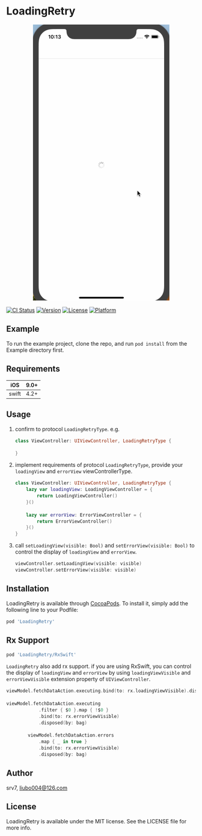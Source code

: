 # LoadingRetry

<html> <p align="center">

<img src="images/image.gif"/>

</p>

</html>

[![CI Status](https://img.shields.io/travis/srv7/LoadingRetry.svg?style=flat)](https://travis-ci.org/srv7/LoadingRetry)
[![Version](https://img.shields.io/cocoapods/v/LoadingRetry.svg?style=flat)](https://cocoapods.org/pods/LoadingRetry)
[![License](https://img.shields.io/cocoapods/l/LoadingRetry.svg?style=flat)](https://cocoapods.org/pods/LoadingRetry)
[![Platform](https://img.shields.io/cocoapods/p/LoadingRetry.svg?style=flat)](https://cocoapods.org/pods/LoadingRetry)

## Example

To run the example project, clone the repo, and run `pod install` from the Example directory first.

## Requirements

iOS | 9.0+
---|---
swift | 4.2+


## Usage

1. confirm to protocol `LoadingRetryType`. e.g.

   ```swift
   class ViewController: UIViewController, LoadingRetryType {
   
   }
   ```

2. implement requirements of protocol `LoadingRetryType`,  provide your `loadingView` and `errorView` viewControllerType.

   ```swift
   class ViewController: UIViewController, LoadingRetryType {
       lazy var loadingView: LoadingViewController = {
           return LoadingViewController()
       }()
   
       lazy var errorView: ErrorViewController = {
           return ErrorViewController()
       }()
   }
   ```

3. call `setLoadingView(visible: Bool)` and `setErrorView(visible: Bool)` to control the display of `loadingView` and `errorView`.

   ```swift
   viewController.setLoadingView(visible: visible)
   viewController.setErrorView(visible: visible)
   ```

## Installation

LoadingRetry is available through [CocoaPods](https://cocoapods.org). To install
it, simply add the following line to your Podfile:

```ruby
pod 'LoadingRetry'
```

## Rx Support

```ruby
pod 'LoadingRetry/RxSwift'
```

`LoadingRetry` also add rx support. if you are using RxSwift, you can control the display of `loadingView` and `errorView` by using `loadingViewVisible`  and `errorViewVisible`  extension property of `UIViewController`.

```swift
viewModel.fetchDataAction.executing.bind(to: rx.loadingViewVisible).disposed(by: bag)

viewModel.fetchDataAction.executing
            .filter { $0 }.map { !$0 }
            .bind(to: rx.errorViewVisible)
            .disposed(by: bag)

        viewModel.fetchDataAction.errors
            .map { _ in true }
            .bind(to: rx.errorViewVisible)
            .disposed(by: bag)
```

## Author

srv7, liubo004@126.com

## License

LoadingRetry is available under the MIT license. See the LICENSE file for more info.
